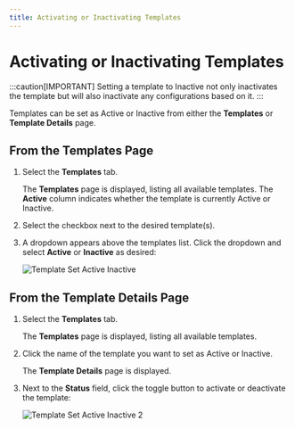```yaml
---
title: Activating or Inactivating Templates
---
```


# Activating or Inactivating Templates

:::caution[IMPORTANT]
Setting a template to Inactive not only inactivates the template but will also inactivate any configurations based on it.
:::

Templates can be set as Active or Inactive from either the **Templates** or **Template Details** page.

## From the Templates Page 

1. Select the **Templates** tab.
 
   The **Templates** page is displayed, listing all available templates. The **Active** column indicates whether the template is currently Active or Inactive.
3. Select the checkbox next to the desired template(s).
4. A dropdown appears above the templates list. Click the dropdown and select **Active** or **Inactive** as desired:

   ![Template Set Active Inactive](/img/Template-Set-Active-Inactive1.png)

## From the Template Details Page 

1. Select the **Templates** tab.
 
   The **Templates** page is displayed, listing all available templates.
3. Click the name of the template you want to set as Active or Inactive.
 
   The **Template Details** page is displayed.
5. Next to the **Status** field, click the toggle button to activate or deactivate the template:

   ![Template Set Active Inactive 2](/img/Template-Set-Active-Inactive2.png)
